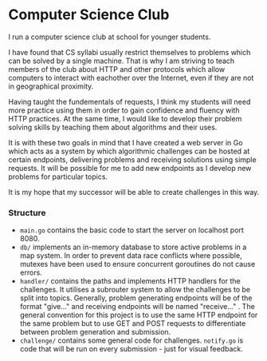 # Computer Science Club

I run a computer science club at school for younger students.

I have found that CS syllabi usually restrict themselves to problems which can be solved by a single machine.
That is why I am striving to teach members of the club about HTTP and other protocols which allow computers to
interact with eachother over the Internet, even if they are not in geographical proximity.

Having taught the fundementals of requests, I think my students will need more practice using them in order to
gain confidence and fluency with HTTP practices. At the same time, I would like to develop their problem solving
skills by teaching them about algorithms and their uses.

It is with these two goals in mind that I have created a web server in Go which acts as a system by which algorithmic
challenges can be hosted at certain endpoints, delivering problems and receiving solutions using simple requests. It
will be possible for me to add new endpoints as I develop new problems for particular topics.

It is my hope that my successor will be able to create challenges in this way.

### Structure
- `main.go` contains the basic code to start the server on localhost port 8080.
- `db/` implements an in-memory database to store active problems in a map system. In order to prevent data race conflicts where possible,
mutexes have been used to ensure concurrent goroutines do not cause errors.
- `handler/` contains the paths and implements HTTP handlers for the challenges. It utilises a subrouter system to allow the challenges to
be split into topics. Generally, problem generating endpoints will be of the format "give..." and receiving endpoints will be named "receive..." . The general convention for this project is to use the same HTTP endpoint for the same problem but to use GET and POST requests to
differentiate between problem generation and submission.
- `challenge/` contains some general code for challenges. `notify.go` is code that will be run on every submission - just for visual feedback.